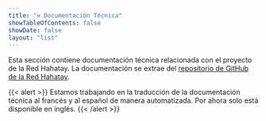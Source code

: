 ```yaml
---
title: "⚒ Documentación Técnica"
showTableOfContents: false
showDate: false
layout: "list"
---
```


Esta sección contiene documentación técnica relacionada con el proyecto de la Red Hahatay. La documentación se extrae del [repositorio de GitHub de la Red Hahatay](https://github.com/aucoop/hahatay-community-network/wiki).

{{< alert >}}
Estamos trabajando en la traducción de la documentación técnica al francés y al español de manera automatizada. Por ahora solo está disponible en inglés.
{{< /alert >}}